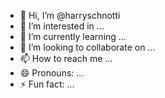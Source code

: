 - 👋 Hi, I’m @harryschnotti
- 👀 I’m interested in ...
- 🌱 I’m currently learning ...
- 💞️ I’m looking to collaborate on ...
- 📫 How to reach me ...
- 😄 Pronouns: ...
- ⚡ Fun fact: ...

<!---
harryschnotti/harryschnotti is a ✨ special ✨ repository because its `README.md` (this file) appears on your GitHub profile.
You can click the Preview link to take a look at your changes.
--->
